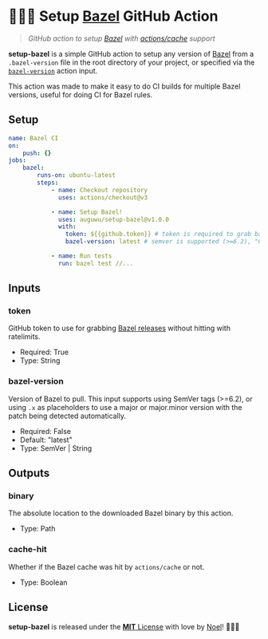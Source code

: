 # 🐻‍❄️🍁 Setup [Bazel](https://bazel.build) GitHub Action
> *GitHub action to setup [Bazel](https://bazel.build) with [actions/cache](https://github.com/actions/cache) support*

**setup-bazel** is a simple GitHub action to setup any version of [Bazel](https://bazel.build) from a `.bazel-version` file in the root directory of your project, or specified via the [`bazel-version`](#bazel-version) action input.

This action was made to make it easy to do CI builds for multiple Bazel versions, useful for doing CI for Bazel rules.

## Setup
```yml
name: Bazel CI
on:
    push: {}
jobs:
    bazel:
        runs-on: ubuntu-latest
        steps:
            - name: Checkout repository
              uses: actions/checkout@v3

            - name: Setup Bazel!
              uses: auguwu/setup-bazel@v1.0.0
              with:
                token: ${{github.token}} # token is required to grab bazel releases
                bazel-version: latest # semver is supported (>=6.2), "6.x" is supported, "6.2.x" is supported

            - name: Run tests
              run: bazel test //...
```

## Inputs
### token
GitHub token to use for grabbing [Bazel releases](https://github.com/bazelbuild/bazel) without hitting with ratelimits.

* Required: True
* Type: String

### bazel-version
Version of Bazel to pull. This input supports using SemVer tags (>=6.2), or using `.x` as placeholders to use a major or major.minor version with the patch being detected automatically.

* Required: False
* Default: "latest"
* Type: SemVer | String

## Outputs
### binary
The absolute location to the downloaded Bazel binary by this action.

* Type: Path

### cache-hit
Whether if the Bazel cache was hit by `actions/cache` or not.

* Type: Boolean

## License
**setup-bazel** is released under the [**MIT** License](https://github.com/auguwu/setup-bazel/blob/master/LICENSE) with love by [Noel](https://floofy.dev)! :polar_bear::purple_heart:
